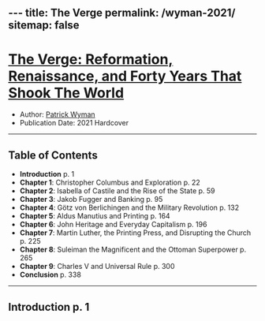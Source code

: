 \---
title: The Verge
permalink: /wyman-2021/
sitemap: false
---

# [The Verge: Reformation, Renaissance, and Forty Years That Shook The World](https://www.twelvebooks.com/titles/patrick-wyman/the-verge/9781538701171/)
* Author: [Patrick Wyman](https://twitter.com/Patrick_Wyman)
* Publication Date: 2021 Hardcover

-------

## Table of Contents
* **Introduction** p. 1
* **Chapter 1**:  Christopher Columbus and Exploration p. 22
* **Chapter 2**: Isabella of Castile and the Rise of the State p. 59
* **Chapter 3**:  Jakob Fugger and Banking p. 95
* **Chapter 4**:  Götz von Berlichingen and the Military Revolution p. 132
* **Chapter 5**:  Aldus Manutius and Printing p. 164
* **Chapter 6**:  John Heritage and Everyday Capitalism p. 196
* **Chapter 7**:  Martin Luther, the Printing Press, and Disrupting the Church p. 225
* **Chapter 8**:  Suleiman the Magnificent and the Ottoman Superpower p. 265
* **Chapter 9**:   Charles V and Universal Rule p. 300
* **Conclusion**  p. 338

-------

## Introduction  p. 1
